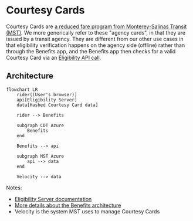 # Courtesy Cards

Courtesy Cards are [a reduced fare program from Monterey-Salinas Transit (MST)](https://mst.org/riders-guide/how-to-ride/courtesy-card/). We more generically refer to these "agency cards", in that they are issued by a transit agency. They are different from our other use cases in that eligibility verification happens on the agency side (offline) rather than through the Benefits app, and the Benefits app then checks for a valid Courtesy Card via an [Eligibility API call](https://docs.calitp.org/eligibility-api/specification/).

## Architecture

```mermaid
flowchart LR
    rider((User's browser))
    api[Eligibility Server]
    data[Hashed Courtesy Card data]

    rider --> Benefits

    subgraph CDT Azure
        Benefits
    end

    Benefits --> api

    subgraph MST Azure
        api --> data
    end

    Velocity --> data
```

Notes:

- [Eligibility Server documentation](https://docs.calitp.org/eligibility-server/)
- [More details about the Benefits architecture](../deployment/infrastructure/#architecture)
- Velocity is the system MST uses to manage Courtesy Cards
